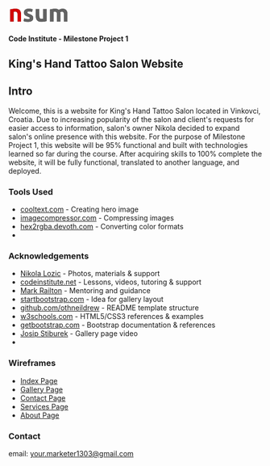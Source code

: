 ![logo](assets/images/nsum-120.png "nsum logo")
#### Code Institute - Milestone Project 1 ####
## King's Hand Tattoo Salon Website ##

## Intro ##
Welcome, this is a website for King's Hand Tattoo Salon located in Vinkovci, Croatia.
Due to increasing popularity of the salon and client's requests for easier access to information, 
salon's owner Nikola decided to expand salon's online presence with this website. For the purpose 
of Milestone Project 1, this website will be 95% functional and built with technologies learned 
so far during the course. After acquiring skills to 100% complete the website, it will be fully functional,
translated to another language, and deployed. 

### Tools Used ###
+ [cooltext.com](https://cooltext.com/) - Creating hero image
+ [imagecompressor.com](https://imagecompressor.com/) - Compressing images
+ [hex2rgba.devoth.com](http://hex2rgba.devoth.com/) - Converting color formats
+ 
### Acknowledgements ###
+ [Nikola Lozic](https://www.instagram.com/kings_hand_tattoo/?hl=en) - Photos, materials & support
+ [codeinstitute.net](https://codeinstitute.net/) - Lessons, videos, tutoring & support
+ [Mark Railton](https://markrailton.com/) - Mentoring and guidance
+ [startbootstrap.com](https://startbootstrap.com/) - Idea for gallery layout
+ [github.com/othneildrew](https://github.com/othneildrew) - README template structure
+ [w3schools.com](https://www.w3schools.com/) - HTML5/CSS3 references & examples
+ [getbootstrap.com](https://getbootstrap.com/) - Bootstrap documentation & references
+ [Josip Stiburek](https://www.instagram.com/josipstiburek/?hl=en) - Gallery page video
+ 
### Wireframes ###
+ [Index Page](/assets/wireframes/index-wireframe.pdf)
+ [Gallery Page](/assets/wireframes/gallery-wireframe.pdf)
+ [Contact Page](/assets/wireframes/contact-wireframe.pdf)
+ [Services Page](/assets/wireframes/services-wireframe.pdf)
+ [About Page](/assets/wireframes/about-wireframe.pdf)

### Contact ###
email: your.marketer1303@gmail.com
